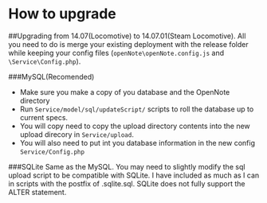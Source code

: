 # How to upgrade

##Upgrading from 14.07(Locomotive) to 14.07.01(Steam Locomotive). 
All you need to do is merge your existing deployment with the release folder while keeping your config files (`openNote\openNote.config.js` and `\Service\Config.php`). 

###MySQL(Recomended)
- Make sure you make a copy of you database and the OpenNote directory
- Run `Service/model/sql/updateScript/` scripts to roll the database up to current specs.
- You will copy need to copy the upload directory contents into the new upload direcory in `Service/upload`.
- You will also need to put int you database information in the new config `Service/Config.php`

###SQLite
Same as the MySQL. You may need to slightly modify the sql upload script to be compatible with SQLite. I have included as much as I can in scripts with the postfix of .sqlite.sql. SQLite does not fully support the ALTER statement.
